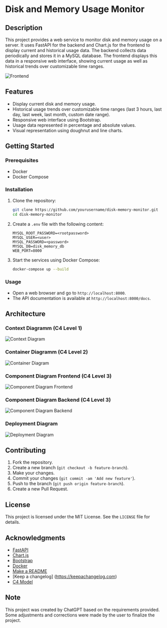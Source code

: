# Disk and Memory Usage Monitor

## Description

This project provides a web service to monitor disk and memory usage on a server. It uses FastAPI for the backend and Chart.js for the frontend to display current and historical usage data. The backend collects data periodically and stores it in a MySQL database. The frontend displays this data in a responsive web interface, showing current usage as well as historical trends over customizable time ranges.

![Frontend](docs/frontend.png?raw=true "Frontend")


## Features

- Display current disk and memory usage.
- Historical usage trends over customizable time ranges (last 3 hours, last day, last week, last month, custom date range).
- Responsive web interface using Bootstrap.
- Usage data represented in percentage and absolute values.
- Visual representation using doughnut and line charts.

## Getting Started

### Prerequisites

- Docker
- Docker Compose

### Installation

1. Clone the repository:

    ```sh
    git clone https://github.com/yourusername/disk-memory-monitor.git
    cd disk-memory-monitor
    ```

2. Create a `.env` file with the following content:

    ```env
    MYSQL_ROOT_PASSWORD=<rootpassword>
    MYSQL_USER=<user>
    MYSQL_PASSWORD=<password>
    MYSQL_DB=disk_memory_db
    WEB_PORT=8000
    ```

3. Start the services using Docker Compose:

    ```sh
    docker-compose up --build
    ```

### Usage

- Open a web browser and go to `http://localhost:8000`.
- The API documentation is available at `http://localhost:8000/docs`.

## Architecture

### Context Diagramm (C4 Level 1)
![Context Diagram](docs/C4-Level1-ContextDiagram.png?raw=true "Context Diagram")

### Container Diagramm (C4 Level 2)
![Container Diagram](docs/C4-Level2-ContainerDiagram.png?raw=true "Container Diagram")

### Component Diagram Frontend (C4 Level 3)
![Component Diagram Frontend](docs/C4-Level3-ComponentDiagramFrontend.png?raw=true "Component Diagram Frontend")

### Component Diagram Backend (C4 Level 3)
![Component Diagram Backend](docs/C4-Level3-ComponentDiagramBackend.png?raw=true "Component Diagram Backend")

### Deployment Diagram
![Deployment Diagram](docs/DeploymentDiagram.png?raw=true "Deployment Diagram")

## Contributing

1. Fork the repository.
2. Create a new branch (`git checkout -b feature-branch`).
3. Make your changes.
4. Commit your changes (`git commit -am 'Add new feature'`).
5. Push to the branch (`git push origin feature-branch`).
6. Create a new Pull Request.

## License

This project is licensed under the MIT License. See the `LICENSE` file for details.

## Acknowledgments

- [FastAPI](https://fastapi.tiangolo.com/)
- [Chart.js](https://www.chartjs.org/)
- [Bootstrap](https://getbootstrap.com/)
- [Docker](https://www.docker.com/)
- [Make a README](https://www.makeareadme.com/)
- [Keep a changelog] (https://keepachangelog.com)
- [C4 Model](https://c4model.com/)

## Note

This project was created by ChatGPT based on the requirements provided. Some adjustments and corrections were made by the user to finalize the project.
